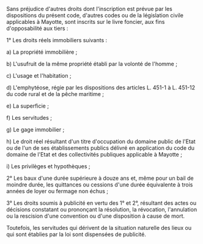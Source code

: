 Sans préjudice d'autres droits dont l'inscription est prévue par les dispositions du présent code, d'autres codes ou de la législation civile applicables à Mayotte, sont inscrits sur le livre foncier, aux fins d'opposabilité aux tiers :

1° Les droits réels immobiliers suivants :

a) La propriété immobilière ;

b) L'usufruit de la même propriété établi par la volonté de l'homme ;

c) L'usage et l'habitation ;

d) L'emphytéose, régie par les dispositions des articles L. 451-1 à L. 451-12 du code rural et de la pêche maritime ;

e) La superficie ;

f) Les servitudes ;

g) Le gage immobilier ;

h) Le droit réel résultant d'un titre d'occupation du domaine public de l'Etat ou de l'un de ses établissements publics délivré en application du code du domaine de l'Etat et des collectivités publiques applicable à Mayotte ;

i) Les privilèges et hypothèques ;

2° Les baux d'une durée supérieure à douze ans et, même pour un bail de moindre durée, les quittances ou cessions d'une durée équivalente à trois années de loyer ou fermage non échus ;

3° Les droits soumis à publicité en vertu des 1° et 2°, résultant des actes ou décisions constatant ou prononçant la résolution, la révocation, l'annulation ou la rescision d'une convention ou d'une disposition à cause de mort.

Toutefois, les servitudes qui dérivent de la situation naturelle des lieux ou qui sont établies par la loi sont dispensées de publicité.
